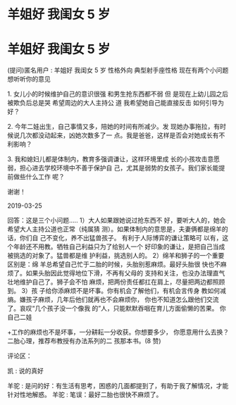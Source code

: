 # 羊姐好 我闺女 5 岁

# 羊姐好 我闺女 5 岁

(提问)匿名用户 : 羊姐好 我闺女 5 岁 性格外向 典型射手座性格 现在有两个小问题想听听你的意见

1\. 女儿小的时候维护自己的意识很强 和男生抢东西都不弱 但 是现在上幼儿园之后 被欺负后总是哭 希望周边的大人主持公 道 我希望她自己能直接反击 如何引导为好？

2\. 今年二娃出生，自己事情又多，陪她的时间有所减少。发 现她办事拖拉，有时候说几次都没动起来，凶她次数多了一 点。我是爸爸，这样是否会对她成长有不利影响？

3\. 我和媳妇儿都是体制内，教育多强调谦让，这样环境里成 长的小孩攻击意愿弱，担心进去学校环境中不善于保护自 己，尤其是弱势的女孩子。我们家长能提前做些什么工作 呢？

谢谢！

2019-03-25

回答：这是三个小问题..... 1）大人如果跟她说过抢东西不 好，要听大人的，她会希望大人主持公道也正常（纯属猜 测）。如果体制内的意思是，夫妻俩都是绵羊的话，你们自 己不变化，养不出猛兽孩子。 有利于人际博弈的谦让策略可 以有，这个年龄还不用教。牺牲自己利益只为了给别人一个 好印象的谦让，是把自己当成被挑选的对象了。猛兽都是维 护利益，挑选别人的。 2）绵羊和狮子的一个重要区别是：绵 羊总希望自己忙于二胎的时候，头胎别惹麻烦。最好头胎很 快也不麻烦了。如果头胎因此觉得地位下滑，不再有父母的 支持和关注，也没办法理直气壮地维护自己了。狮子会不怕 麻烦，把两份责任都扛在肩上，尽量把两边都照顾到。 3）孩 子给你添麻烦不是坏事。你有机会了解他们，有机会言传身 教如何减熵。嫌孩子麻烦，几年后他们就再也不会麻烦你， 你也不知道怎么跟他们交流了。哀叹“几个孩子没一个像我 的”人，只能默默吞咽在育儿方面偷懒的苦果。 你自己二娃

+工作的麻烦也不是坏事，一分耕耘一分收获。你想要多少， 你愿意用什么去换？ 二胎心理，推荐布教授有办法系列的二 孩那本书。(8 赞)

评论区：

凯 : 说的真好

羊驼 : 是问的好：有生活有思考，困惑的几面都提到了，有助于我了解情况，才能针对性地解惑。 羊驼 : 笔误：最好二胎也很快不麻烦了。